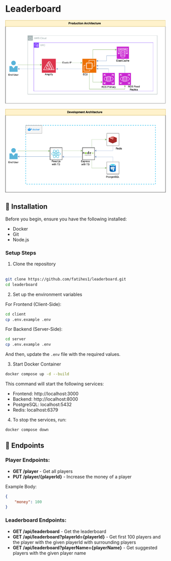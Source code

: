 # Leaderboard

![](./assets/prod-arch.png)

![](./assets/dev-arch.png)


## 🚀 Installation

Before you begin, ensure you have the following installed:

- Docker
- Git  
- Node.js

### Setup Steps

1. Clone the repository

```bash

git clone https://github.com/fatihes1/leaderboard.git
cd leaderboard

```

2. Set up the environment variables

For Frontend (Client-Side):

```bash
cd client
cp .env.example .env
```

For Backend (Server-Side):

```bash
cd server
cp .env.example .env
```

And then, update the `.env` file with the required values.

3. Start Docker Container

```bash
docker compose up -d --build 
```
This command will start the following services:

- Frontend: http://localhost:3000
- Backend: http://localhost:8000
- PostgreSQL: localhost:5432
- Redis: localhost:6379

4. To stop the services, run:

```bash
docker compose down
```

## 📝 Endpoints

### Player Endpoints:

- **GET /player** - Get all players
- **PUT /player/{playerId}** - Increase the money of a player

Example Body:
```json
{
    "money": 100
}
```

### Leaderboard Endpoints:

- **GET /api/leaderboard** - Get the leaderboard
- **GET /api/leaderboard?playerId={playerId}** - Get first 100 players and the player with the given playerId with surrounding players
- **GET /api/leaderboard?playerName={playerName}** - Get suggested players with the given player name

